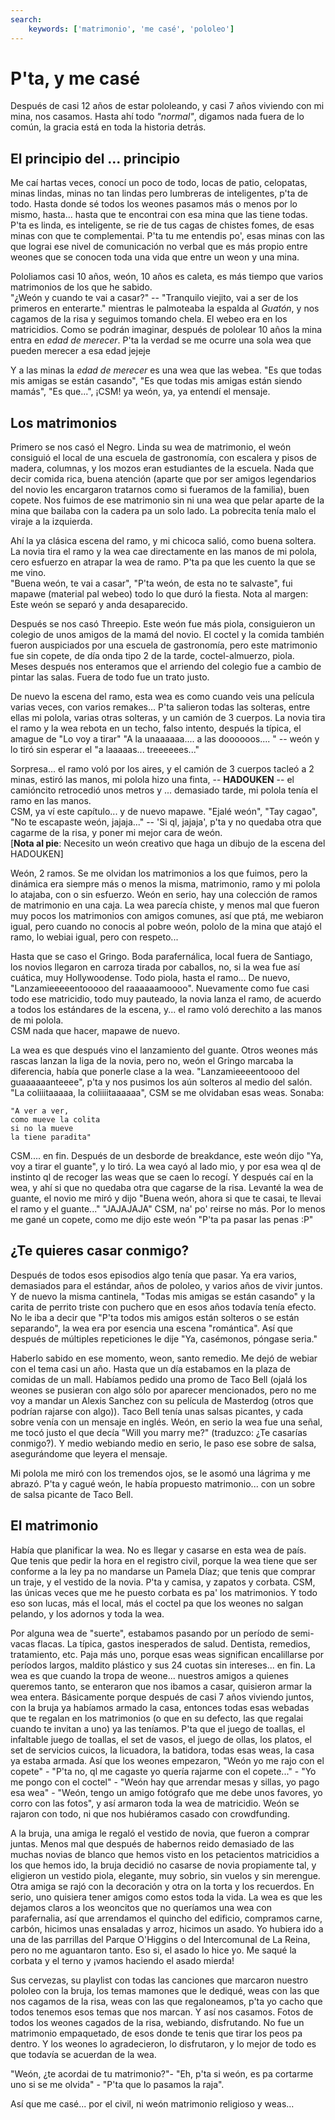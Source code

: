 ```yaml
---
search:
    keywords: ['matrimonio', 'me casé', 'pololeo']
---
```


# P'ta, y me casé

Después de casi 12 años de estar pololeando, y casi 7 años viviendo con mi mina, nos casamos. Hasta ahí todo *"normal"*, digamos nada fuera de lo común, la gracia está en toda la historia detrás.

## El principio del ... principio

Me caí hartas veces, conocí un poco de todo, locas de patio, celopatas, minas lindas, minas no tan lindas pero lumbreras de inteligentes, p'ta de todo. Hasta donde sé todos los weones pasamos más o menos por lo mismo, hasta... hasta que te encontrai con esa mina que las tiene todas. P'ta es linda, es inteligente, se rie de tus cagas de chistes fomes, de esas minas con que te complementai. P'ta tu me entendis po', esas minas con las que lograi ese nivel de comunicación no verbal que es más propio entre weones que se conocen toda una vida que entre un weon y una mina.

Pololiamos casi 10 años, weón, 10 años es caleta, es más tiempo que varios matrimonios de los que he sabido.  
"¿Weón y cuando te vai a casar?" -- "Tranquilo viejito, vai a ser de los primeros en enterarte." mientras le palmoteaba la espalda al *Guatón*, y nos cagamos de la risa y seguimos tomando chela. El webeo era en los matricidios. Como se podrán imaginar, después de pololear 10 años la mina entra en _edad de merecer_. P'ta la verdad se me ocurre una sola wea que pueden merecer a esa edad jejeje

Y a las minas la _edad de merecer_ es una wea que las webea. "Es que todas mis amigas se están casando", "Es que todas mis amigas están siendo mamás", "Es que...", ¡CSM! ya weón, ya, ya entendí el mensaje.  

## Los matrimonios

Primero se nos casó el Negro. Linda su wea de matrimonio, el weón consiguió el local de una escuela de gastronomía, con escalera y pisos de madera, columnas, y los mozos eran estudiantes de la escuela. Nada que decir comida rica, buena atención (aparte que por ser amigos legendarios del novio les encargaron tratarnos como si fueramos de la familia), buen copete. Nos fuimos de ese matrimonio sin ni una wea que pelar aparte de la mina que bailaba con la cadera pa un solo lado. La pobrecita tenía malo el viraje a la izquierda. 

Ahí la ya clásica escena del ramo, y mi chicoca salió, como buena soltera. La novia tira el ramo y la wea cae directamente en las manos de mi polola, cero esfuerzo en atrapar la wea de ramo. P'ta pa que les cuento la que se me vino.  
"Buena weón, te vai a casar", "P'ta weón, de esta no te salvaste", fui mapawe (material pal webeo) todo lo que duró la fiesta. Nota al margen: Este weón se separó y anda desaparecido.

Después se nos casó Threepio. Este weón fue más piola, consiguieron un colegio de unos amigos de la mamá del novio. El coctel y la comida también fueron auspiciados por una escuela de gastronomía, pero este matrimonio fue sin copete, de día onda tipo 2 de la tarde, coctel-almuerzo, piola.  
Meses después nos enteramos que el arriendo del colegio fue a cambio de  pintar las salas. Fuera de todo fue un trato justo.

De nuevo la escena del ramo, esta wea es como cuando veis una película varias veces, con varios remakes... P'ta salieron todas las solteras, entre ellas mi polola, varias otras solteras, y un camión de 3 cuerpos. La novia tira el ramo y la wea rebota en un techo, falso intento, después la típica, el amague de  "Lo voy a tirar"  "A la unaaaaaa.... a las doooooos.... " -- weón y lo tiró sin esperar el "a laaaaas... treeeeees..."

Sorpresa... el ramo voló por los aires, y el camión de 3 cuerpos tacleó a 2 minas, estiró las manos, mi polola hizo una finta, -- **HADOUKEN** -- el camióncito retrocedió unos metros y ... demasiado tarde, mi polola tenía el ramo en las manos.  
CSM, ya ví este capítulo... y de nuevo mapawe. "Ejalé weón", "Tay cagao", "No te escapaste weón, jajaja..." -- 'Si ql, jajaja', p'ta y no quedaba otra que cagarme de la risa, y poner mi mejor cara de weón.  
[**Nota al pie**: Necesito un weón creativo que  haga un dibujo de la escena del HADOUKEN]

Weón, 2 ramos. Se me olvidan los matrimonios a los que fuimos, pero la dinámica era siempre más o menos la misma, matrimonio, ramo y mi polola lo atajaba, con o sin esfuerzo. Weón en serio, hay una colección de ramos de matrimonio en una caja. La wea parecía chiste, y menos mal que fueron muy pocos los matrimonios con amigos comunes, así que  ptá, me webiaron igual, pero cuando no conocis al pobre weón, pololo de la mina que atajó el ramo, lo webiai igual, pero con respeto...

Hasta que se caso el Gringo. Boda parafernálica, local fuera de Santiago, los novios llegaron en carroza tirada por caballos, no, si la wea fue así cuática, muy Hollywoodense. Todo piola, hasta el ramo... De nuevo, "Lanzamieeeeentooooo del raaaaaamoooo". Nuevamente como fue casi todo ese matricidio, todo muy pauteado, la novia lanza el ramo, de acuerdo a todos los estándares de la escena, y... el ramo voló derechito a las manos de mi polola.  
CSM nada que hacer, mapawe de nuevo.

La wea es que después vino el lanzamiento del guante. Otros weones más rascas lanzan la liga de la novia, pero no, weón el Gringo marcaba la diferencia, había que ponerle clase a la wea. "Lanzamieeeentoooo del guaaaaaanteeee", p'ta y nos pusimos los aún solteros al medio del salón. "La coliiitaaaaa, la coliiiitaaaaaa", CSM se me olvidaban esas weas. Sonaba: 

```
"A ver a ver,  
como mueve la colita  
si no la mueve  
la tiene paradita"
```  

CSM.... en fin. Después de un desborde de breakdance, este weón  dijo "Ya, voy a tirar el guante", y lo tiró. La wea cayó al lado mio, y por esa wea ql de instinto ql de recoger las weas que se caen lo recogí. Y después caí en la wea, y ahí si que no quedaba otra que cagarse de la risa. Levanté la wea de guante, el novio me miró y dijo "Buena weón, ahora si que te casai, te llevai el ramo y el guante..." "JAJAJAJA" CSM, na' po' reirse no más. Por lo menos me gané un copete, como me dijo este weón "P'ta pa pasar las penas :P"

## ¿Te quieres casar conmigo?

Después de todos esos episodios algo tenía que pasar. Ya era varios, demasiados para el estándar, años de pololeo, y varios años de vivir juntos. Y de nuevo la misma cantinela, "Todas mis amigas se están casando" y la carita de perrito triste con puchero que en esos años todavía tenía efecto. No le iba a decir que "P'ta todos mis amigos están solteros o se están separando", la wea era por esencia una escena "romántica". Así que después de múltiples repeticiones le dije "Ya, casémonos, póngase seria." 

Haberlo sabido en ese momento, weon, santo remedio. Me dejó de webiar con el tema casi un año. Hasta que un día estabamos en la plaza de comidas de un mall. Habíamos pedido una promo de Taco Bell (ojalá los weones se pusieran con algo sólo por aparecer mencionados, pero no me voy a mandar un Alexis Sanchez con su película de Masterdog (otros que podrían rajarse con algo)). Taco Bell tenía unas salsas picantes, y cada sobre venía con un mensaje en inglés. Weón, en serio la wea fue una señal, me tocó justo el que decía "Will you marry me?" (traduzco: ¿Te casarías conmigo?). Y medio webiando medio en serio, le paso ese sobre de salsa, asegurándome que leyera el mensaje.

Mi polola me miró con los tremendos ojos, se le asomó una lágrima y me abrazó. P'ta y cagué weón, le había propuesto matrimonio... con un sobre de salsa picante de Taco Bell.

## El matrimonio

Había que planificar la wea. No es llegar y casarse en esta wea de país. Que tenis que pedir la hora en el registro civil, porque la wea tiene que ser conforme a la ley pa no mandarse un Pamela Díaz; que tenis que comprar un traje, y el vestido de la novia. P'ta y camisa, y zapatos y corbata. CSM, las únicas veces que me he puesto corbata es pa' los matrimonios. Y todo eso son lucas, más el local, más el coctel pa que los weones no salgan pelando, y los adornos y toda la wea.

Por alguna wea de "suerte", estabamos pasando por un período de semi-vacas flacas. La típica, gastos inesperados de salud. Dentista, remedios, tratamiento, etc. Paja más uno, porque esas weas significan encalillarse por períodos largos, maldito plástico y sus 24 cuotas sin intereses... en fin. La wea es que cuando la tropa de weone... nuestros amigos a quienes queremos tanto, se enteraron que nos ibamos a casar, quisieron armar la wea entera. Básicamente porque después de casi 7 años viviendo juntos, con la bruja ya habíamos armado la casa, entonces todas esas webadas que te regalan en los matrimonios (o que  en su defecto, las que  regalai cuando te invitan a uno) ya las teníamos. P'ta que el juego de toallas, el infaltable juego de toallas, el set de vasos, el juego de ollas, los platos, el set de servicios cuicos, la licuadora, la batidora, todas esas weas, la casa ya estaba armada. Así que los weones empezaron, "Weón yo me rajo con el copete" - "P'ta no, ql me cagaste yo quería rajarme con el copete..." - "Yo me pongo con el coctel" - "Weón hay que arrendar mesas y sillas, yo pago esa wea" - "Weón, tengo un amigo fotógrafo que me debe unos favores, yo corro con las fotos", y así armaron toda la wea de matricidio. Weón se rajaron con todo, ni que nos hubiéramos casado con crowdfunding. 

A la bruja, una amiga le regaló el vestido de novia, que fueron a comprar juntas. Menos mal que después de habernos reido  demasiado de las muchas novias de blanco que hemos visto en los petacientos  matricidios a los que hemos ido, la bruja decidió no casarse de novia propiamente tal, y eligieron un vestido piola, elegante, muy sobrio, sin vuelos y sin merengue. Otra amiga se rajó con la decoración y otra on la torta y los recuerdos. En serio, uno quisiera tener amigos como estos toda la vida. La wea es que les dejamos claros a los weoncitos que no queríamos una wea con parafernalia, así que arrendamos el quincho del edificio, compramos carne, carbón, hicimos unas ensaladas y arroz, hicimos un asado. Yo hubiera ido a una de las parrillas del Parque O'Higgins o del Intercomunal de La Reina, pero no me aguantaron tanto. Eso si, el asado lo hice yo. Me saqué la corbata y el terno y ¡vamos haciendo el asado mierda!

Sus cervezas, su playlist con todas las canciones que marcaron nuestro pololeo con la bruja, los temas mamones que le dediqué, weas con las que nos cagamos de la risa, weas con las que regaloneamos, p'ta yo cacho que todos tenemos esos temas que nos marcan. Y así nos casamos. Fotos de todos los weones cagados de la risa, webiando, disfrutando. No fue un matrimonio empaquetado, de esos donde te tenis que tirar los peos pa dentro. Y los weones lo agradecieron, lo disfrutaron, y lo mejor de todo es que todavía se acuerdan de la wea.

"Weón, ¿te acordai de tu matrimonio?"- "Eh, p'ta si weón, es pa cortarme uno si se me olvida" - "P'ta que lo pasamos la raja".

Así que me casé... por el civil, ni weón  matrimonio religioso y weas...